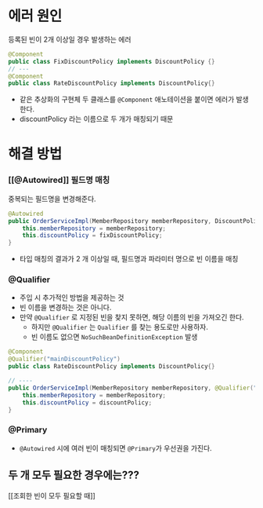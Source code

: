 # 에러 원인
등록된 빈이 2개 이상일 경우 발생하는 에러

```java
@Component  
public class FixDiscountPolicy implements DiscountPolicy {}
// ---
@Component  
public class RateDiscountPolicy implements DiscountPolicy{}
```
- 같은 추상화의 구현체 두 클래스를 `@Component` 애노테이션을 붙이면 에러가 발생한다.
- discountPolicy 라는 이름으로 두 개가 매칭되기 때문

# 해결 방법

### [[@Autowired]]  필드명 매칭
중복되는 필드명을 변경해준다.
```java
@Autowired  
public OrderServiceImpl(MemberRepository memberRepository, DiscountPolicy fixDiscountPolicy) {  
    this.memberRepository = memberRepository;  
    this.discountPolicy = fixDiscountPolicy;  
}
```

- 타입 매칭의 결과가 2 개 이상일 때, 필드명과 파라미터 명으로 빈 이름을 매칭
### @Qualifier
- 주입 시 추가적인 방법을 제공하는 것
- 빈 이름을 변경하는 것은 아니다.
- 만약 `@Qualifier` 로 지정된 빈을 찾지 못하면, 해당 이름의 빈을 가져오긴 한다.
	- 하지만 `@Qualifier` 는 `Qualifier` 를 찾는 용도로만 사용하자.
	- 빈 이름도 없으면 `NoSuchBeanDefinitionException` 발생

```java
@Component  
@Qualifier("mainDiscountPolicy")  
public class RateDiscountPolicy implements DiscountPolicy{}

// ----
public OrderServiceImpl(MemberRepository memberRepository, @Qualifier("mainDiscountPolicy") DiscountPolicy discountPolicy) {  
    this.memberRepository = memberRepository;  
    this.discountPolicy = discountPolicy;  
}
```

### @Primary
- `@Autowired` 시에 여러 빈이 매칭되면 `@Primary`가 우선권을 가진다.


## 두 개 모두 필요한 경우에는???
[[조회한 빈이 모두 필요할 때]]